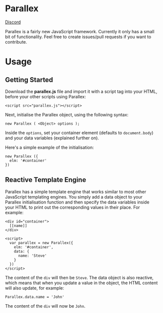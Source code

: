 # Parallex

[Discord](https://discord.gg/gqgnAcJ)

Parallex is a fairly new JavaScript framework. Currently it only has a small bit of functionality. Feel free to create issues/pull requests if you want to contribute.

# Usage

## Getting Started

Download the **parallex.js** file and import it with a script tag into your HTML, before your other scripts using Parallex:

    <script src="parallex.js"></script>
    
Next, initialise the Parallex object, using the following syntax:

    new Parallex ( <Object> options );
    
Inside the `options`, set your container element (defaults to `document.body`) and your data variables (explained further on).

Here's a simple example of the initialisation:

    new Parallex ({
      elm: '#container'
    })

## Reactive Template Engine

Parallex has a simple template engine that works similar to most other JavaScript templating engines. You simply add a data object to your Parallex initialisation function and then specify the data variables inside your HTML to print out the corresponding values in their place. For example:

    <div id="container">
      [[name]]
    </div>
    
    <script>
      var parallex = new Parallex({
        elm: '#container',
        data: {
          name: 'Steve'
        }
      })
    </script>
    
The content of the `div` will then be `Steve`. The data object is also reactive, which means that when you update a value in the object, the HTML content will also update, for example:

    Parallex.data.name = 'John'
    
The content of the `div` will now be `John`.
